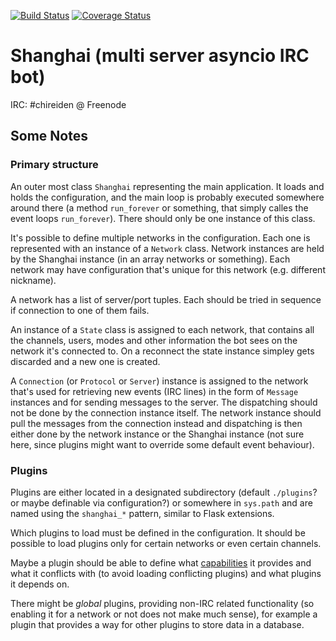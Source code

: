 [![Build Status](https://travis-ci.org/chireiden/shanghai.svg?branch=master)](https://travis-ci.org/chireiden/shanghai)
[![Coverage Status](https://coveralls.io/repos/github/chireiden/shanghai/badge.svg?branch=master)](https://coveralls.io/github/chireiden/shanghai?branch=master)

# Shanghai (multi server asyncio IRC bot)

IRC: #chireiden @ Freenode

## Some Notes

### Primary structure

An outer most class `Shanghai` representing the main application. It loads and
holds the configuration, and the main loop is probably executed somewhere
around there (a method `run_forever` or something, that simply calles the event
loops `run_forever`). There should only be one instance of this class.

It's possible to define multiple networks in the configuration. Each one is
represented with an instance of a `Network` class. Network instances are held
by the Shanghai instance (in an array networks or something). Each network may
have configuration that's unique for this network (e.g. different nickname).

A network has a list of server/port tuples. Each should be tried in sequence
if connection to one of them fails.

An instance of a `State` class is assigned to each network, that contains all
the channels, users, modes and other information the bot sees on the network
it's connected to. On a reconnect the state instance simpley gets discarded and
a new one is created.

A `Connection` (or `Protocol` or `Server`) instance is assigned to the network
that's used for retrieving new events (IRC lines) in the form of `Message`
instances and for sending messages to the server. The dispatching should not be
done by the connection instance itself. The network instance should pull the
messages from the connection instead and dispatching is then either done by the
network instance or the Shanghai instance (not sure here, since plugins might
want to override some default event behaviour).

### Plugins

Plugins are either located in a designated subdirectory (default `./plugins`?
or maybe definable via configuration?) or somewhere in `sys.path` and are named
using the `shanghai_*` pattern, similar to Flask extensions.

Which plugins to load must be defined in the configuration. It should be
possible to load plugins only for certain networks or even certain channels.

Maybe a plugin should be able to define what
[capabilities](http://ircv3.net/irc/) it provides and what it conflicts with
(to avoid loading conflicting plugins) and what plugins it depends on.

There might be *global* plugins, providing non-IRC related functionality (so
enabling it for a network or not does not make much sense), for example a
plugin that provides a way for other plugins to store data in a database.